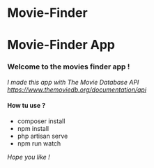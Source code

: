 
# Movie-Finder

# Movie-Finder App 

### Welcome to the movies finder app ! 

*I made this app with The Movie Database API https://www.themoviedb.org/documentation/api*


#### How tu use ? 

* composer install
* npm install
* php artisan serve
* npm run watch 


*Hope you like !*


